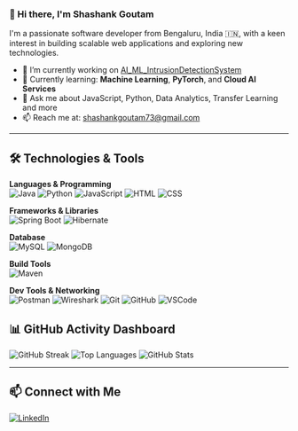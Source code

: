### 👋 Hi there, I'm Shashank Goutam

I'm a passionate software developer from Bengaluru, India 🇮🇳, with a keen interest in building scalable web applications and exploring new technologies.

- 🔭 I’m currently working on [AI_ML_IntrusionDetectionSystem](https://github.com/ShashankGoutam/AI_ML_IntrusionDetectionSystem.git)
- 🌱 Currently learning: **Machine Learning**, **PyTorch**, and **Cloud AI Services**
- 💬 Ask me about JavaScript, Python, Data Analytics, Transfer Learning and more
- 📫 Reach me at: [shashankgoutam73@gmail.com](mailto:shashankgoutam73@gmail.com)

---

## 🛠️ Technologies & Tools

**Languages & Programming**  
![Java](https://img.shields.io/badge/-Java-007396?style=flat-square&logo=java&logoColor=white)
![Python](https://img.shields.io/badge/-Python-3776AB?style=flat-square&logo=python&logoColor=white)
![JavaScript](https://img.shields.io/badge/-JavaScript-black?style=flat-square&logo=javascript)
![HTML](https://img.shields.io/badge/-HTML5-E34F26?style=flat-square&logo=html5&logoColor=white)
![CSS](https://img.shields.io/badge/-CSS3-1572B6?style=flat-square&logo=css3&logoColor=white)

**Frameworks & Libraries**  
![Spring Boot](https://img.shields.io/badge/-Spring%20Boot-6DB33F?style=flat-square&logo=spring-boot&logoColor=white)
![Hibernate](https://img.shields.io/badge/-Hibernate-59666C?style=flat-square&logo=hibernate&logoColor=white)

**Database**  
![MySQL](https://img.shields.io/badge/-MySQL-4479A1?style=flat-square&logo=mysql&logoColor=white)
![MongoDB](https://img.shields.io/badge/-MongoDB-black?style=flat-square&logo=mongodb)

**Build Tools**  
![Maven](https://img.shields.io/badge/-Maven-C71A36?style=flat-square&logo=apache-maven&logoColor=white)

**Dev Tools & Networking**  
![Postman](https://img.shields.io/badge/-Postman-FF6C37?style=flat-square&logo=postman&logoColor=white)
![Wireshark](https://img.shields.io/badge/-Wireshark-1679A7?style=flat-square&logo=wireshark&logoColor=white)
![Git](https://img.shields.io/badge/-Git-black?style=flat-square&logo=git)
![GitHub](https://img.shields.io/badge/-GitHub-black?style=flat-square&logo=github)
![VSCode](https://img.shields.io/badge/-VSCode-007ACC?style=flat-square&logo=visual-studio-code&logoColor=white)


## 📊 GitHub Activity Dashboard

![GitHub Streak](https://streak-stats.demolab.com/?user=ShashankGoutam&theme=radical)
![Top Languages](https://github-readme-stats.vercel.app/api/top-langs/?username=ShashankGoutam&layout=donut&theme=radical)
![GitHub Stats](https://github-readme-stats.vercel.app/api?username=ShashankGoutam&show_icons=true&theme=radical)

---

## 📫 Connect with Me

[![LinkedIn](https://img.shields.io/badge/-LinkedIn-0077B5?style=flat&logo=linkedin&logoColor=white)](https://www.linkedin.com/in/shashank-goutam-735924288/)
